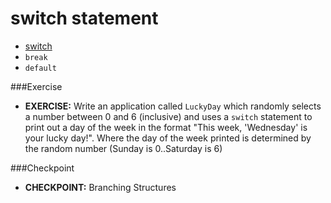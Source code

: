 # switch statement

* [switch](http://docs.oracle.com/javase/tutorial/java/nutsandbolts/switch.html)
* ``break``
* ``default``

###Exercise
* __EXERCISE:__ Write an application called ``LuckyDay`` which randomly selects a number between 0 and 6 (inclusive) and uses a ``switch`` statement to print out a day of the week in the format "This week, 'Wednesday' is your lucky day!". Where the day of the week printed is determined by the random number (Sunday is 0..Saturday is 6)

###Checkpoint
* __CHECKPOINT:__ Branching Structures

